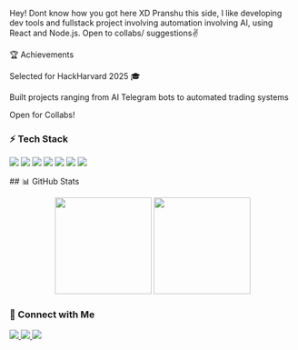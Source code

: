 Hey! Dont know how you got here XD
Pranshu this side, I like developing dev tools and fullstack project involving automation involving AI, using React and Node.js. Open to collabs/ suggestions✌️

🏆 Achievements

Selected for HackHarvard 2025 🎓

Built projects ranging from AI Telegram bots to automated trading systems

Open for Collabs!

### ⚡ Tech Stack
<p align="left">
  <!-- JavaScript -->
  <img src="https://img.shields.io/badge/JavaScript-F7DF1E?logo=javascript&logoColor=000000&style=for-the-badge" />
  
  <!-- React -->
  <img src="https://img.shields.io/badge/React-61DAFB?logo=react&logoColor=20232A&style=for-the-badge" />
  
  <!-- Node.js -->
  <img src="https://img.shields.io/badge/Node.js-339933?logo=node.js&logoColor=ffffff&style=for-the-badge" />
  
  <!-- MongoDB -->
  <img src="https://img.shields.io/badge/MongoDB-47A248?logo=mongodb&logoColor=ffffff&style=for-the-badge" />
  
  <!-- C++ -->
  <img src="https://img.shields.io/badge/C++-00599C?logo=c%2B%2B&logoColor=ffffff&style=for-the-badge" />
  
  <!-- Java -->
  <img src="https://img.shields.io/badge/Java-007396?logo=java&logoColor=ffffff&style=for-the-badge" />

  <!-- Tailwind CSS -->
  <img src="https://img.shields.io/badge/Tailwind_CSS-38B2AC?logo=tailwind-css&logoColor=ffffff&style=for-the-badge" />
</p>
## 📊 GitHub Stats
<p align="center">
  <!-- Normal Stats -->
  <img src="https://github-readme-stats.vercel.app/api?username=Pranshu23x&show_icons=true&theme=radical&hide_border=true" height="170" />
  
  <!-- Top Languages (C replaced with GitHub logo manually in SVG if needed) -->
  <img src="https://github-readme-stats.vercel.app/api/top-langs/?username=Pranshu23x&layout=compact&theme=radical&hide_border=true&hide=TypeScript&langs_count=8" height="170" />
</p>




### 🔗 Connect with Me  
<p align="left">
  <a href="https://www.linkedin.com/in/pranshukumar23/">
    <img src="https://img.shields.io/badge/LinkedIn-0077B5?logo=linkedin&logoColor=white&style=flat-square" />
  </a>
  <a href="https://www.instagram.com/pranshu23x/">
    <img src="https://img.shields.io/badge/Instagram-E4405F?logo=instagram&logoColor=white&style=flat-square" />
  </a>
  <a href="https://github.com/pranshu-x">
    <img src="https://img.shields.io/badge/GitHub-181717?logo=github&logoColor=white&style=flat-square" />
  </a>
</p>
